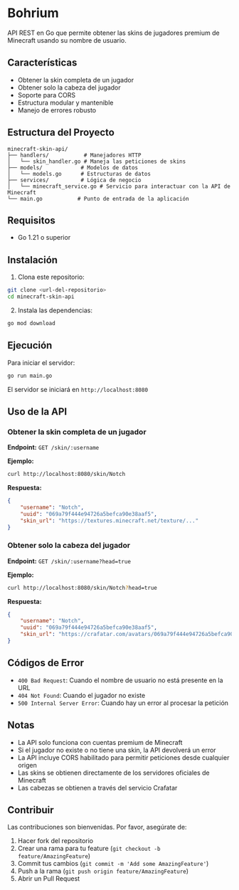 # Bohrium

API REST en Go que permite obtener las skins de jugadores premium de Minecraft usando su nombre de usuario.

## Características

- Obtener la skin completa de un jugador
- Obtener solo la cabeza del jugador
- Soporte para CORS
- Estructura modular y mantenible
- Manejo de errores robusto

## Estructura del Proyecto

```
minecraft-skin-api/
├── handlers/           # Manejadores HTTP
│   └── skin_handler.go # Maneja las peticiones de skins
├── models/            # Modelos de datos
│   └── models.go      # Estructuras de datos
├── services/          # Lógica de negocio
│   └── minecraft_service.go # Servicio para interactuar con la API de Minecraft
└── main.go           # Punto de entrada de la aplicación
```

## Requisitos

- Go 1.21 o superior

## Instalación

1. Clona este repositorio:
```bash
git clone <url-del-repositorio>
cd minecraft-skin-api
```

2. Instala las dependencias:
```bash
go mod download
```

## Ejecución

Para iniciar el servidor:
```bash
go run main.go
```

El servidor se iniciará en `http://localhost:8080`

## Uso de la API

### Obtener la skin completa de un jugador

**Endpoint:** `GET /skin/:username`

**Ejemplo:**
```bash
curl http://localhost:8080/skin/Notch
```

**Respuesta:**
```json
{
    "username": "Notch",
    "uuid": "069a79f444e94726a5befca90e38aaf5",
    "skin_url": "https://textures.minecraft.net/texture/..."
}
```

### Obtener solo la cabeza del jugador

**Endpoint:** `GET /skin/:username?head=true`

**Ejemplo:**
```bash
curl http://localhost:8080/skin/Notch?head=true
```

**Respuesta:**
```json
{
    "username": "Notch",
    "uuid": "069a79f444e94726a5befca90e38aaf5",
    "skin_url": "https://crafatar.com/avatars/069a79f444e94726a5befca90e38aaf5"
}
```

## Códigos de Error

- `400 Bad Request`: Cuando el nombre de usuario no está presente en la URL
- `404 Not Found`: Cuando el jugador no existe
- `500 Internal Server Error`: Cuando hay un error al procesar la petición

## Notas

- La API solo funciona con cuentas premium de Minecraft
- Si el jugador no existe o no tiene una skin, la API devolverá un error
- La API incluye CORS habilitado para permitir peticiones desde cualquier origen
- Las skins se obtienen directamente de los servidores oficiales de Minecraft
- Las cabezas se obtienen a través del servicio Crafatar

## Contribuir

Las contribuciones son bienvenidas. Por favor, asegúrate de:

1. Hacer fork del repositorio
2. Crear una rama para tu feature (`git checkout -b feature/AmazingFeature`)
3. Commit tus cambios (`git commit -m 'Add some AmazingFeature'`)
4. Push a la rama (`git push origin feature/AmazingFeature`)
5. Abrir un Pull Request 
